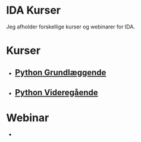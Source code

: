 # IDA Kurser
Jeg afholder forskellige kurser og webinarer for IDA.

# Kurser
- ## [Python Grundlæggende](./python_grundlaegende/README.md)
- ## [Python Videregående](./python_videregaaende/README.md)

# Webinar
- 